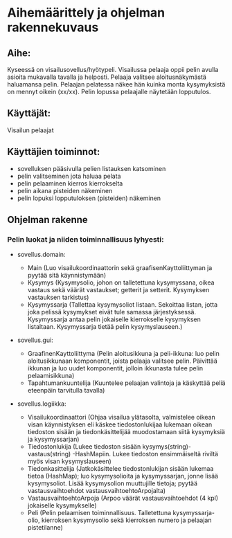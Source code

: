 # Aihemäärittely ja ohjelman rakennekuvaus

## Aihe: 
Kyseessä on visailusovellus/hyötypeli. Visailussa pelaaja oppii pelin avulla asioita mukavalla tavalla ja helposti. Pelaaja valitsee aloitusnäkymästä haluamansa pelin. Pelaajan pelatessa näkee hän kuinka monta kysymyksistä on mennyt oikein (xx/xx). Pelin lopussa pelaajalle näytetään lopputulos.

## Käyttäjät: 
Visailun pelaajat

## Käyttäjien toiminnot:
- sovelluksen pääsivulla pelien listauksen katsominen
- pelin valitseminen jota haluaa pelata
- pelin pelaaminen kierros kierrokselta
- pelin aikana pisteiden näkeminen
- pelin lopuksi lopputuloksen (pisteiden) näkeminen

## Ohjelman rakenne

### Pelin luokat ja niiden toiminnallisuus lyhyesti:

- sovellus.domain:
  - Main (Luo visailukoordinaattorin sekä graafisenKayttoliittyman ja pyytää sitä käynnistymään)
  - Kysymys (Kysymysolio, johon on talletettuna kysymyssana, oikea vastaus sekä väärät vastaukset; getterit ja setterit. Kysymyksen vastauksen tarkistus)
  - Kysymyssarja (Tallettaa kysymysoliot listaan. Sekoittaa listan, jotta joka pelissä kysymykset eivät tule samassa järjestyksessä. Kysymyssarja antaa pelin jokaiselle kierrokselle kysymyksen listaltaan. Kysymyssarja tietää pelin kysymyslauseen.)

- sovellus.gui:
  - GraafinenKayttoliittyma (Pelin aloitusikkuna ja peli-ikkuna: luo pelin aloitusikkunaan komponentit, joista pelaaja valitsee pelin. Päivittää ikkunan ja luo uudet komponentit, jolloin ikkunasta tulee pelin pelaamisikkuna)
  - Tapahtumankuuntelija (Kuuntelee pelaajan valintoja ja käskyttää peliä eteenpäin tarvitulla tavalla)

- sovellus.logiikka:
  - Visailukoordinaattori (Ohjaa visailua ylätasolta, valmistelee oikean visan käynnistyksen eli käskee tiedostonlukijaa lukemaan oikean tiedoston sisään ja tiedonkäsittelijää muodostamaan siitä kysymyksiä ja kysymyssarjan)
  - Tiedostonlukija (Lukee tiedoston sisään kysymys(string)-vastaus(string) -HashMapiin. Lukee tiedoston ensimmäiseltä riviltä myös visan kysymyslauseen)
  - Tiedonkasittelija (Jatkokäsittelee tiedostonlukijan sisään lukemaa tietoa (HashMap); luo kysymysolioita ja kysymyssarjan, jonne lisää kysymysoliot. Lisää kysymysolion muuttujille tietoja; pyytää vastausvaihtoehdot vastausvaihtoehtoArpojalta)
  - VastausvaihtoehtoArpoja (Arpoo väärät vastausvaihtoehdot (4 kpl) jokaiselle kysymykselle)
  - Peli (Pelin pelaamisen toiminnallisuus. Talletettuna kysymyssarja-olio, kierroksen kysymysolio sekä kierroksen numero ja pelaajan pistetilanne)
